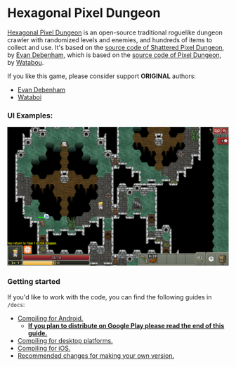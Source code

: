 # Hexagonal Pixel Dungeon

[Hexagonal Pixel Dungeon](https://shatteredpixel.com/shatteredpd/) is an open-source traditional roguelike dungeon crawler with randomized levels and enemies, and hundreds of items to collect and use. It's based on the [source code of Shattered Pixel Dungeon](https://shatteredpixel.com/shatteredpd), by [Evan Debenham](https://shatteredpixel.com/blog/), which is based on the [source code of Pixel Dungeon](https://github.com/00-Evan/pixel-dungeon-gradle), by [Watabou](https://www.watabou.ru).

If you like this game, please consider support **ORIGINAL** authors:
* [Evan Debenham](https://www.patreon.com/ShatteredPixel)
* [Wataboi](https://pixeldungeon.watabou.ru/#donate)

### UI Examples:

![UI Example v0.0.1](./docs/hexagonal/example_v.0.0.1.png "v0.0.1")

### Getting started

If you'd like to work with the code, you can find the following guides in `/docs`:
- [Compiling for Android.](docs/getting-started-android.md)
    - **[If you plan to distribute on Google Play please read the end of this guide.](docs/getting-started-android.md#distributing-your-apk)**
- [Compiling for desktop platforms.](docs/getting-started-desktop.md)
- [Compiling for iOS.](docs/getting-started-ios.md)
- [Recommended changes for making your own version.](docs/recommended-changes.md)
